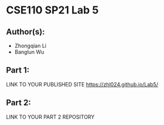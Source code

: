 # CSE110 SP21 Lab 5

## Author(s):
- Zhongqian Li
- Banglun Wu

## Part 1:

LINK TO YOUR PUBLISHED SITE
https://zhl024.github.io/Lab5/

## Part 2:

LINK TO YOUR PART 2 REPOSITORY